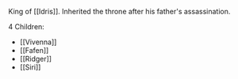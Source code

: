 King of [[Idris]]. Inherited the throne after his father's assassination.

4 Children:
* [[Vivenna]]
* [[Fafen]]
* [[Ridger]]
* [[Siri]]